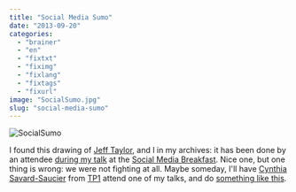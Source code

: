 ```yaml
---
title: "Social Media Sumo"
date: "2013-09-20"
categories: 
  - "brainer"
  - "en"
  - "fixtxt"
  - "fiximg"
  - "fixlang"
  - "fixtags"
  - "fixurl"
image: "SocialSumo.jpg"
slug: "social-media-sumo"
---
```


![SocialSumo](images/SocialSumo.jpg)

I found this drawing of [Jeff Taylor](https://twitter.com/moetaylor), and I in my archives: it has been done by an attendee [during my talk](https://fred.dev/social-media-breakfast-montreal-and-the-personal-branding/ "Social Media Breakfast Montreal and the personal branding") at the [Social Media Breakfast](https://www.smbmtl.com/). Nice one, but one thing is wrong: we were not fighting at all. Maybe someday, I'll have [Cynthia Savard-Saucier](https://twitter.com/CynthiaSavard) from [TP1](https://www.tp1.ca) attend one of my talks, and do [something like this](https://www.flickr.com/photos/tp1/9683791289/in/set-72157635408286230/).

